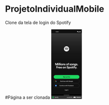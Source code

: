 # ProjetoIndividualMobile
Clone da tela de login do Spotify


#Página a ser clonada
<img src="https://raw.githubusercontent.com/VitorMelloEsp/ProjetoIndividualMobile/main/Original.png" alt="Original" width="100" >
